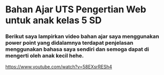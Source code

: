 # Bahan Ajar UTS Pengertian Web untuk anak kelas 5 SD
### Berikut saya lampirkan video bahan ajar saya menggunakan power point yang didalamnya terdapat penjelasan menggunakan bahasa saya sendiri dan semoga dapat di mengerti oleh anak kecil hehe.

https://www.youtube.com/watch?v=58EXsrRESh4
